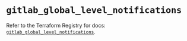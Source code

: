 # `gitlab_global_level_notifications`

Refer to the Terraform Registry for docs: [`gitlab_global_level_notifications`](https://registry.terraform.io/providers/gitlabhq/gitlab/17.3.0/docs/resources/global_level_notifications).
